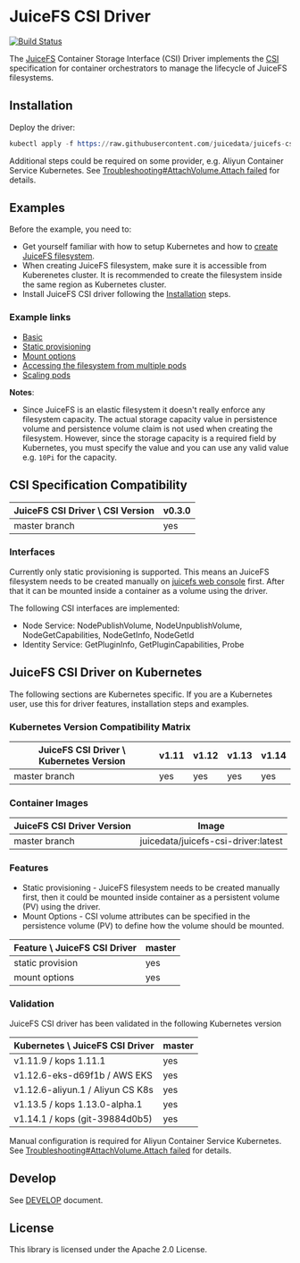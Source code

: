# JuiceFS CSI Driver

[![Build Status](https://travis-ci.com/juicedata/juicefs-csi-driver.svg?token=ACsZ5AkewTgk5D5wzzds&branch=master)](https://travis-ci.com/juicedata/juicefs-csi-driver)

The [JuiceFS](https://juicefs.com) Container Storage Interface (CSI) Driver implements the [CSI](https://github.com/container-storage-interface/spec/blob/master/spec.md) specification for container orchestrators to manage the lifecycle of JuiceFS filesystems.

## Installation

Deploy the driver:

```s
kubectl apply -f https://raw.githubusercontent.com/juicedata/juicefs-csi-driver/csi-v0/deploy/k8s.yaml
```

Additional steps could be required on some provider, e.g. Aliyun Container Service Kubernetes. See [Troubleshooting#AttachVolume.Attach failed](DEVELOP.md#attachvolumeattach-failed) for details.

## Examples

Before the example, you need to:

* Get yourself familiar with how to setup Kubernetes and how to [create JuiceFS filesystem](https://juicefs.com/docs/en/getting_started.html).
* When creating JuiceFS filesystem, make sure it is accessible from Kuberenetes cluster. It is recommended to create the filesystem inside the same region as Kubernetes cluster.
* Install JuiceFS CSI driver following the [Installation](README.md#Installation) steps.

### Example links

* [Basic](examples/basic)
* [Static provisioning](examples/static-provisioning/)
* [Mount options](examples/mount-options/)
* [Accessing the filesystem from multiple pods](examples/multiple-pods-read-write-many/)
* [Scaling pods](examples/pod-scaling/)

**Notes**:

* Since JuiceFS is an elastic filesystem it doesn't really enforce any filesystem capacity. The actual storage capacity value in persistence volume and persistence volume claim is not used when creating the filesystem. However, since the storage capacity is a required field by Kubernetes, you must specify the value and you can use any valid value e.g. `10Pi` for the capacity.

## CSI Specification Compatibility

| JuiceFS CSI Driver \ CSI Version       | v0.3.0|
|----------------------------------------|-------|
| master branch                          | yes   |

### Interfaces

Currently only static provisioning is supported. This means an JuiceFS filesystem needs to be created manually on [juicefs web console](https://juicefs.com/console/create) first. After that it can be mounted inside a container as a volume using the driver.

The following CSI interfaces are implemented:

* Node Service: NodePublishVolume, NodeUnpublishVolume, NodeGetCapabilities, NodeGetInfo, NodeGetId
* Identity Service: GetPluginInfo, GetPluginCapabilities, Probe

## JuiceFS CSI Driver on Kubernetes

The following sections are Kubernetes specific. If you are a Kubernetes user, use this for driver features, installation steps and examples.

### Kubernetes Version Compatibility Matrix

| JuiceFS CSI Driver \ Kubernetes Version| v1.11 | v1.12 | v1.13 | v1.14 |
|----------------------------------------|-------|-------|-------|-------|
| master branch                          | yes   | yes   | yes   | yes   |

### Container Images

|JuiceFS CSI Driver Version | Image                                   |
|---------------------------|-----------------------------------------|
|master branch              |juicedata/juicefs-csi-driver:latest      |

### Features

* Static provisioning - JuiceFS filesystem needs to be created manually first, then it could be mounted inside container as a persistent volume (PV) using the driver.
* Mount Options - CSI volume attributes can be specified in the persistence volume (PV) to define how the volume should be mounted.

|Feature \ JuiceFS CSI Driver | master |
|-----------------------------|--------|
| static provision            | yes    |
| mount options               | yes    |

### Validation

JuiceFS CSI driver has been validated in the following Kubernetes version

| Kubernetes \ JuiceFS CSI Driver   | master |
|-----------------------------------|--------|
| v1.11.9 / kops 1.11.1             | yes    |
| v1.12.6-eks-d69f1b / AWS EKS      | yes    |
| v1.12.6-aliyun.1 / Aliyun CS K8s  | yes    |
| v1.13.5 / kops 1.13.0-alpha.1     | yes    |
| v1.14.1 / kops (git-39884d0b5)    | yes    |

Manual configuration is required for Aliyun Container Service Kubernetes. See [Troubleshooting#AttachVolume.Attach failed](DEVELOP.md#attachvolumeattach-failed) for details.

## Develop

See [DEVELOP](./docs/DEVELOP.md) document.

## License

This library is licensed under the Apache 2.0 License.
